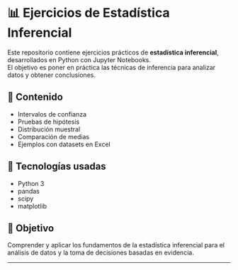 # 📊 Ejercicios de Estadística Inferencial

Este repositorio contiene ejercicios prácticos de **estadística inferencial**, desarrollados en Python con Jupyter Notebooks.  
El objetivo es poner en práctica las técnicas de inferencia para analizar datos y obtener conclusiones.

## 🔹 Contenido
- Intervalos de confianza
- Pruebas de hipótesis
- Distribución muestral
- Comparación de medias
- Ejemplos con datasets en Excel

## 🚀 Tecnologías usadas
- Python 3
- pandas
- scipy
- matplotlib

## 📌 Objetivo
Comprender y aplicar los fundamentos de la estadística inferencial para el análisis de datos y la toma de decisiones basadas en evidencia.

---

